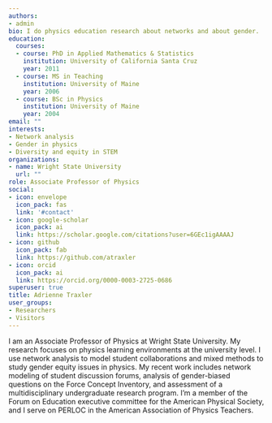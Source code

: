 ```yaml
---
authors:
- admin
bio: I do physics education research about networks and about gender.
education:
  courses:
  - course: PhD in Applied Mathematics & Statistics
    institution: University of California Santa Cruz
    year: 2011
  - course: MS in Teaching
    institution: University of Maine
    year: 2006
  - course: BSc in Physics
    institution: University of Maine
    year: 2004
email: ""
interests:
- Network analysis
- Gender in physics
- Diversity and equity in STEM
organizations:
- name: Wright State University
  url: ""
role: Associate Professor of Physics
social:
- icon: envelope
  icon_pack: fas
  link: '#contact'
- icon: google-scholar
  icon_pack: ai
  link: https://scholar.google.com/citations?user=6GEc1igAAAAJ
- icon: github
  icon_pack: fab
  link: https://github.com/atraxler
- icon: orcid
  icon_pack: ai
  link: https://orcid.org/0000-0003-2725-0686
superuser: true
title: Adrienne Traxler
user_groups:
- Researchers
- Visitors
---
```


I am an Associate Professor of Physics at Wright State University. My research focuses on physics learning environments at the university level. I use network analysis to model student collaborations and mixed methods to study gender equity issues in physics. My recent work includes network modeling of student discussion forums, analysis of gender-biased questions on the Force Concept Inventory, and assessment of a multidisciplinary undergraduate research program. I’m a member of the Forum on Education executive committee for the American Physical Society, and I serve on PERLOC in the American Association of Physics Teachers.
